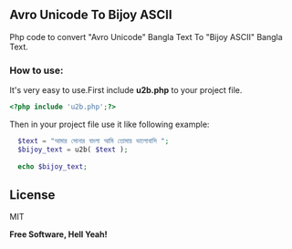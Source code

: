 ## Avro Unicode To Bijoy ASCII
Php code to convert "Avro Unicode" Bangla Text To "Bijoy ASCII" Bangla Text.

### How to use:
It's very easy to use.First include **u2b.php** to your project file.
```php
<?php include 'u2b.php';?>
```
Then in your project file use it like following example:
```php
  $text = "আমার সোনার বাংলা আমি তোমায় ভালোবাসি ";
  $bijoy_text = u2b( $text );
  
  echo $bijoy_text;
```

License
----

MIT


**Free Software, Hell Yeah!**
